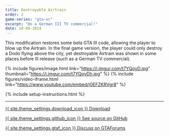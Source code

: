 ```yaml
---
title: Destroyable Airtrain
order: 2
game-series: "gta-vc"
excerpt: "Do a German III TV commercial!"
date: 18-09-2014
---
```

This modification restores some beta GTA III code, allowing the player to blow up the Airtrain.
In the final game version, the player could only destroy a Dodo flying above the city,
yet destroyable Airtrain was shown in some places before III release (such as a German TV commercial).

{% include figures/image.html link="https://i.imgur.com/t7YQoyD.jpg" thumbnail="https://i.imgur.com/t7YQoyDh.jpg" %}
{% include figures/video-iframe.html link="https://www.youtube.com/embed/j0EFZKRVgr8" %}

{% include setup-instructions.html %}

***

<a href="https://www.gtagarage.com/mods/show.php?id=26526" class="button" target="_blank">{{ site.theme_settings.download_icon }} Download</a>

<a href="https://github.com/CookiePLMonster/Destroyable-Airtrain" class="button github" target="_blank">{{ site.theme_settings.github_icon }} See source on GitHub</a>

<a href="https://gtaforums.com/topic/738229-iiivcrel-destroyable-airtrain/" class="button forums" target="_blank">{{ site.theme_settings.gtaf_icon }} Discuss on GTAForums</a>
